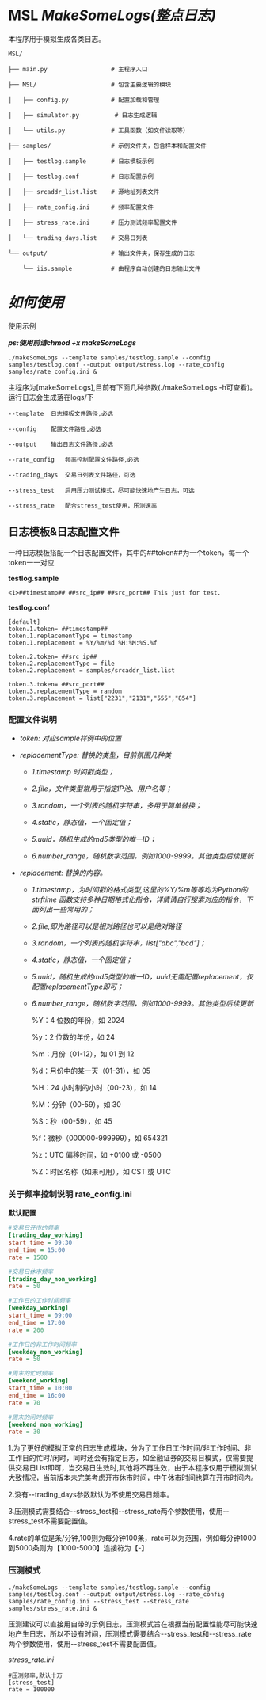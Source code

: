 # MSL  *MakeSomeLogs(整点日志)*


本程序用于模拟生成各类日志。
		
	MSL/

	├── main.py                  # 主程序入口

	├── MSL/                     # 包含主要逻辑的模块

	│   ├── config.py            # 配置加载和管理

	│   ├── simulator.py          # 日志生成逻辑

	│   └── utils.py             # 工具函数（如文件读取等）

	├── samples/                 # 示例文件夹，包含样本和配置文件

	│   ├── testlog.sample       # 日志模板示例

	│   ├── testlog.conf         # 日志配置示例

	│   ├── srcaddr_list.list    # 源地址列表文件

	│   ├── rate_config.ini      # 频率配置文件

	│   ├── stress_rate.ini      # 压力测试频率配置文件

	│   └── trading_days.list    # 交易日列表

	└── output/                  # 输出文件夹，保存生成的日志

   	 	└── iis.sample           # 由程序自动创建的日志输出文件


# ***如何使用***

使用示例

***ps:使用前请chmod +x makeSomeLogs***
 
	./makeSomeLogs --template samples/testlog.sample --config samples/testlog.conf --output output/stress.log --rate_config samples/rate_config.ini &

 主程序为[makeSomeLogs],目前有下面几种参数(./makeSomeLogs -h可查看)。运行日志会生成落在logs/下

	--template	日志模板文件路径,必选
	
	--config	配置文件路径,必选
	
	--output	输出日志文件路径,必选
	
	--rate_config	频率控制配置文件路径,必选
	
	--trading_days	交易日列表文件路径，可选
	
	--stress_test	启用压力测试模式，尽可能快速地产生日志，可选
	
	--stress_rate	配合stress_test使用，压测速率


## **日志模板&日志配置文件**

一种日志模板搭配一个日志配置文件，其中的##token##为一个token，每一个token一一对应

**testlog.sample**

	<1>##timestamp## ##src_ip## ##src_port## This just for test.

 **testlog.conf**

	[default]
	token.1.token= ##timestamp##
	token.1.replacementType = timestamp
	token.1.replacement = %Y/%m/%d %H:%M:%S.%f
	
	token.2.token= ##src_ip##
	token.2.replacementType = file
	token.2.replacement = samples/srcaddr_list.list
	
	token.3.token= ##src_port##
	token.3.replacementType = random
	token.3.replacement = list["2231","2131","555","854"]

 ### 配置文件说明

 - *token: 对应sample样例中的位置*
 
 - *replacementType: 替换的类型，目前氛围几种类*
 	- *1.timestamp 时间戳类型；*
 
 	- *2.file，文件类型常用于指定IP池、用户名等；*
 
 	- *3.random，一个列表的随机字符串，多用于简单替换；*
 
 	- *4.static，静态值，一个固定值；*
 
	- *5.uuid，随机生成的md5类型的唯一ID；*
 
	- *6.number_range，随机数字范围，例如1000-9999。其他类型后续更新*
 
 - *replacement: 替换的内容。*
 	- *1.timestamp，为时间戳的格式类型,这里的%Y/%m等等均为Python的strftime 函数支持多种日期格式化指令，详情请自行搜索对应的指令，下面列出一些常用的；*
  
  	- *2.file,即为路径可以是相对路径也可以是绝对路径*
   
 	- *3.random，一个列表的随机字符串，list["abc","bcd"]；*
 
 	- *4.static，静态值，一个固定值；*
 
	- *5.uuid，随机生成的md5类型的唯一ID，uuid无需配置replacement，仅配置replacementType即可；*
 
	- *6.number_range，随机数字范围，例如1000-9999。其他类型后续更新*

		%Y：4 位数的年份，如 2024
	
		%y：2 位数的年份，如 24
	
		%m：月份（01-12），如 01 到 12
	
		%d：月份中的某一天（01-31），如 05
	
		%H：24 小时制的小时（00-23），如 14
	
		%M：分钟（00-59），如 30
	
		%S：秒（00-59），如 45
	
		%f：微秒（000000-999999），如 654321
	
		%z：UTC 偏移时间，如 +0100 或 -0500
	
		%Z：时区名称（如果可用），如 CST 或 UTC

 ### 关于频率控制说明 rate_config.ini

 **默认配置**
 ```ini
#交易日开市的频率
[trading_day_working]
start_time = 09:30
end_time = 15:00
rate = 1500

#交易日休市频率
[trading_day_non_working]
rate = 50

#工作日的工作时间频率
[weekday_working]
start_time = 09:00
end_time = 17:00
rate = 200

#工作日的非工作时间频率
[weekday_non_working]
rate = 50

#周末的忙时频率
[weekend_working]
start_time = 10:00
end_time = 16:00
rate = 70

#周末的闲时频率
[weekend_non_working]
rate = 30
```
1.为了更好的模拟正常的日志生成模块，分为了工作日工作时间/非工作时间、非工作日的忙时/闲时，同时还会有指定日志，如金融证券的交易日模式，仅需要提供交易日List即可，当交易日生效时,其他将不再生效，由于本程序仅用于模拟测试大致情况，当前版本未完美考虑开市休市时间，中午休市时间也算在开市时间内。

2.没有--trading_days参数默认为不使用交易日频率。

3.压测模式需要结合--stress_test和--stress_rate两个参数使用，使用--stress_test不需要配置值。

4.rate的单位是条/分钟,100则为每分钟100条，rate可以为范围，例如每分钟1000到5000条则为【1000-5000】连接符为【-】

### 压测模式

	./makeSomeLogs --template samples/testlog.sample --config samples/testlog.conf --output output/stress.log --rate_config samples/rate_config.ini --stress_test --stress_rate samples/stress_rate.ini &

压测建议可以直接用自带的示例日志，压测模式旨在根据当前配置性能尽可能快速地产生日志，所以不设有时间，压测模式需要结合--stress_test和--stress_rate两个参数使用，使用--stress_test不需要配置值。

*stress_rate.ini*
```
#压测频率,默认十万
[stress_test]
rate = 100000
```

